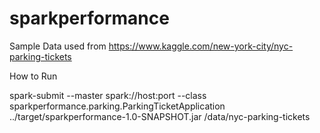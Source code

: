 # sparkperformance

Sample Data used from https://www.kaggle.com/new-york-city/nyc-parking-tickets

How to Run

spark-submit --master spark://host:port --class sparkperformance.parking.ParkingTicketApplication ../target/sparkperformance-1.0-SNAPSHOT.jar /data/nyc-parking-tickets